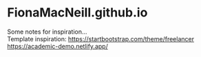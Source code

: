 # FionaMacNeill.github.io
Some notes for inspiration...<br />
Template inspiration: 
https://startbootstrap.com/theme/freelancer <br />
https://academic-demo.netlify.app/
